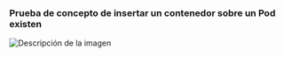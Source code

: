 ### Prueba de concepto de insertar un contenedor sobre un Pod existen
![Descripción de la imagen](https://ejemplo.com/ruta/a/tu-imagen.png)

